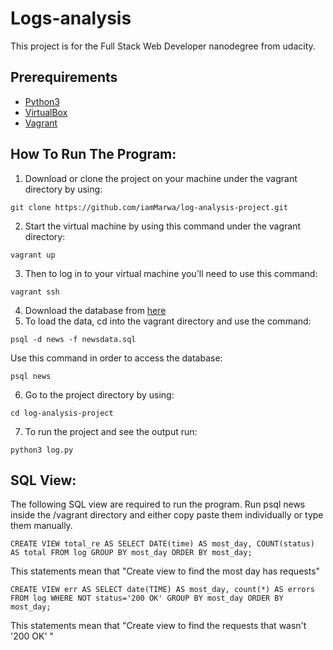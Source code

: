 
# Logs-analysis
This project is for the Full Stack Web Developer nanodegree from udacity.

## Prerequirements
* [Python3](https://www.python.org/downloads/)
* [VirtualBox](https://www.virtualbox.org/wiki/Downloads)
* [Vagrant](https://www.vagrantup.com/downloads.html)

## How To Run The Program:
1. Download or clone the project on your machine under the vagrant directory by using:
```
git clone https://github.com/iamMarwa/log-analysis-project.git
```
2. Start the virtual machine by using this command under the vagrant directory:
```
vagrant up
```
3. Then to log in to your virtual machine you'll need to use this command:
```
vagrant ssh
```
4. Download the database from [here](https://d17h27t6h515a5.cloudfront.net/topher/2016/August/57b5f748_newsdata/newsdata.zip)
5. To load the data, cd into the vagrant directory and use the command:
```
psql -d news -f newsdata.sql
```
Use this command in order to access the database:
```
psql news
```
6. Go to the project directory by using:
```
cd log-analysis-project
```
7. To run the project and see the output run:
```
python3 log.py
```

 ## SQL View:

The following SQL view are required to run the program. Run psql news inside the /vagrant directory and either copy paste them individually or type them manually.

```
CREATE VIEW total_re AS SELECT DATE(time) AS most_day, COUNT(status) AS total FROM log GROUP BY most_day ORDER BY most_day;
```
This statements mean that "Create view to find the most day has requests"

```
CREATE VIEW err AS SELECT date(TIME) AS most_day, count(*) AS errors FROM log WHERE NOT status='200 OK' GROUP BY most_day ORDER BY most_day;
```
This statements mean that "Create view to find the requests that wasn't '200 OK' "

```

